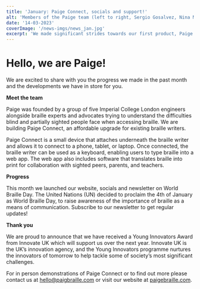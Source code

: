 ```yaml
---
title: 'January: Paige Connect, socials and support!'
alt: 'Members of the Paige team (left to right, Sergio Gosalvez, Nina Moutonnet, Gregory Hargraves) standing outside City Hall, London, Newham. In the background is the London cable car and Royal Docks waterfront.'
date: '14-03-2023'
coverImage: '/news-imgs/news_jan.jpg'
excerpt: 'We made significant strides towards our first product, Paige Connect, an affordable upgrade for existing braille writers. Subscribe to our newsletter to learn more!'
---
```

# Hello, we are Paige!

We are excited to share with you the progress we made in the past month and the developments we have in store for you.

**Meet the team**

Paige was founded by a group of five Imperial College London engineers alongside braille experts and advocates trying to understand the difficulties blind and partially sighted people face when accessing braille. We are building Paige Connect, an affordable upgrade for existing braille writers.

Paige Connect is a small device that attaches underneath the braille writer and allows it to connect to a phone, tablet, or laptop. Once connected, the braille writer can be used as a keyboard, enabling users to type braille into a web app. The web app also includes software that translates braille into print for collaboration with sighted peers, parents, and teachers.

**Progress**

This month we launched our website, socials and newsletter on World Braille Day. The United Nations (UN) decided to proclaim the 4th of January as World Braille Day, to raise awareness of the importance of braille as a means of communication. Subscribe to our newsletter to get regular updates!

**Thank you**

We are proud to announce that we have received a Young Innovators Award from Innovate UK which will support us over the next year. Innovate UK is the UK’s innovation agency, and the Young Innovators programme nurtures the innovators of tomorrow to help tackle some of society’s most significant challenges.

For in person demonstrations of Paige Connect or to find out more please contact us at <hello@paigbraille.com> or visit our website at [paigebraille.com](https://paigebraille.com/).

